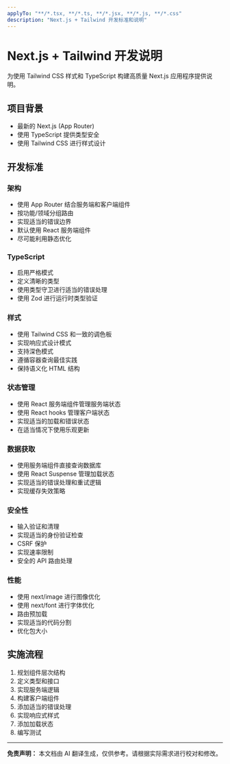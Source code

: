 ```yaml
---
applyTo: "**/*.tsx, **/*.ts, **/*.jsx, **/*.js, **/*.css"
description: "Next.js + Tailwind 开发标准和说明"
---
```


# Next.js + Tailwind 开发说明

为使用 Tailwind CSS 样式和 TypeScript 构建高质量 Next.js 应用程序提供说明。

## 项目背景

- 最新的 Next.js (App Router)
- 使用 TypeScript 提供类型安全
- 使用 Tailwind CSS 进行样式设计

## 开发标准

### 架构

- 使用 App Router 结合服务端和客户端组件
- 按功能/领域分组路由
- 实现适当的错误边界
- 默认使用 React 服务端组件
- 尽可能利用静态优化

### TypeScript

- 启用严格模式
- 定义清晰的类型
- 使用类型守卫进行适当的错误处理
- 使用 Zod 进行运行时类型验证

### 样式

- 使用 Tailwind CSS 和一致的调色板
- 实现响应式设计模式
- 支持深色模式
- 遵循容器查询最佳实践
- 保持语义化 HTML 结构

### 状态管理

- 使用 React 服务端组件管理服务端状态
- 使用 React hooks 管理客户端状态
- 实现适当的加载和错误状态
- 在适当情况下使用乐观更新

### 数据获取

- 使用服务端组件直接查询数据库
- 使用 React Suspense 管理加载状态
- 实现适当的错误处理和重试逻辑
- 实现缓存失效策略

### 安全性

- 输入验证和清理
- 实现适当的身份验证检查
- CSRF 保护
- 实现速率限制
- 安全的 API 路由处理

### 性能

- 使用 next/image 进行图像优化
- 使用 next/font 进行字体优化
- 路由预加载
- 实现适当的代码分割
- 优化包大小

## 实施流程

1. 规划组件层次结构
2. 定义类型和接口
3. 实现服务端逻辑
4. 构建客户端组件
5. 添加适当的错误处理
6. 实现响应式样式
7. 添加加载状态
8. 编写测试

---

**免责声明：** 本文档由 AI 翻译生成，仅供参考。请根据实际需求进行校对和修改。
